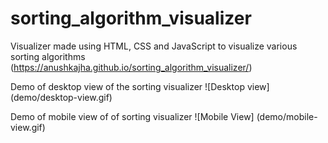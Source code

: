 # sorting_algorithm_visualizer
Visualizer made using HTML, CSS and JavaScript to visualize various sorting algorithms
 (https://anushkajha.github.io/sorting_algorithm_visualizer/)

Demo of desktop view of  the sorting visualizer
![Desktop view] (demo/desktop-view.gif)

Demo of mobile view of of sorting visualizer
![Mobile View] (demo/mobile-view.gif)
